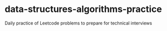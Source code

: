 # data-structures-algorithms-practice
Daily practice of Leetcode problems to prepare for technical interviews
